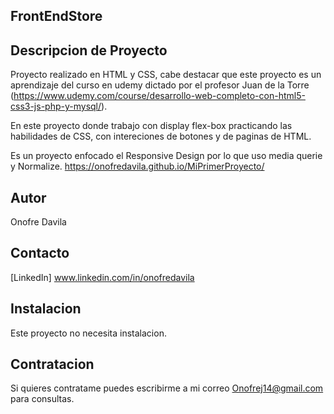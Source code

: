 ## FrontEndStore
## Descripcion de Proyecto
Proyecto realizado en HTML y CSS, cabe destacar que este proyecto es un aprendizaje del curso en udemy dictado por el profesor Juan de la Torre (https://www.udemy.com/course/desarrollo-web-completo-con-html5-css3-js-php-y-mysql/).

En este proyecto donde trabajo con display flex-box practicando las habilidades de CSS, con intereciones de botones y de paginas de HTML.

Es un proyecto enfocado el Responsive Design por lo que uso media querie y Normalize.
https://onofredavila.github.io/MiPrimerProyecto/

## Autor
Onofre Davila

## Contacto
[LinkedIn] www.linkedin.com/in/onofredavila

## Instalacion
Este proyecto no necesita instalacion.

## Contratacion
Si quieres contratame puedes escribirme a mi correo Onofrej14@gmail.com para consultas.
